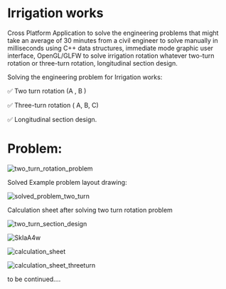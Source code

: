 # Irrigation works
Cross Platform Application to solve the engineering problems that might take an average of 30 minutes from a civil engineer to solve manually in milliseconds using C++ data structures, immediate mode graphic user interface, OpenGL/GLFW to solve irrigation rotation whatever two-turn rotation or three-turn rotation, longitudinal section design.

Solving the engineering problem for Irrigation works:

✅ Two turn rotation (A , B ) 

✅ Three-turn rotation ( A, B, C)

✅ Longitudinal section design.


# Problem:

![two_turn_rotation_problem](https://user-images.githubusercontent.com/1581458/167224862-878491aa-57c6-4d37-821b-8c198fc07bcd.png)

Solved Example problem layout drawing:

![solved_problem_two_turn](https://user-images.githubusercontent.com/1581458/167224680-44738d09-7797-447e-a5d0-26ab80723bf0.png)

Calculation sheet after solving two turn rotation problem

![two_turn_section_design](https://user-images.githubusercontent.com/1581458/167224184-d1bd15e5-c0fa-42bc-b528-20ec72e4ed7c.png)

![SkIaA4w](https://user-images.githubusercontent.com/1581458/165882176-5fadfd07-7c73-4f9a-a8c5-e4d6ae3c70f6.png)

![calculation_sheet](https://user-images.githubusercontent.com/1581458/165882007-7a2a8ade-0997-4a13-9675-2d758620bb1e.png)

![calculation_sheet_threeturn](https://user-images.githubusercontent.com/1581458/165882012-c110cd90-9eb0-4fdf-91e8-9f5396b48906.png)


to be continued....
